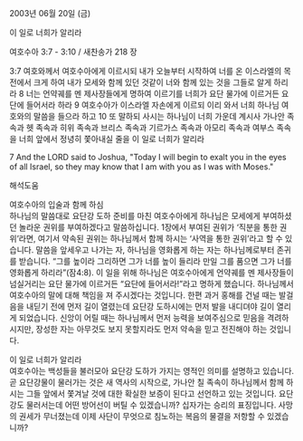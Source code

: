 2003년 06월 20일 (금)

이 일로 너희가 알리라



여호수아 3:7 - 3:10 / 새찬송가 218 장


3:7 여호와께서 여호수아에게 이르시되 내가 오늘부터 시작하여 너를 온 이스라엘의 목전에서 크게 하여 내가 모세와 함께 있던 것같이 너와 함께 있는 것을 그들로 알게 하리라
8 너는 언약궤를 멘 제사장들에게 명하여 이르기를 너희가 요단 물가에 이르거든 요단에 들어서라 하라
9 여호수아가 이스라엘 자손에게 이르되 이리 와서 너희 하나님 여호와의 말씀을 들으라 하고
10 또 말하되 사시는 하나님이 너희 가운데 계시사 가나안 족속과 헷 족속과 히위 족속과 브리스 족속과 기르가스 족속과 아모리 족속과 여부스 족속을 너희 앞에서 정녕히 쫓아내실 줄을 이 일로 너희가 알리라

7 And the LORD said to Joshua, "Today I will begin to exalt you in the eyes of all Israel, so they may know that I am with you as I was with Moses."

해석도움





여호수아의 입술과 함께 하심  
하나님의 말씀대로 요단강 도하 준비를 마친 여호수아에게 하나님은 모세에게 부여하셨던 놀라운 권위를 부여하겠다고 말씀하십니다. 1장에서 부여된 권위가 ‘직분을 통한 권위’라면, 여기서 약속된 권위는 하나님께서 함께 하시는 ‘사역을 통한 권위’라고 할 수 있습니다. 말씀을 앞세우고 나가는 자, 하나님을 영화롭게 하는 자는 하나님께로부터 존귀를 받습니다. “그를 높이라 그리하면 그가 너를 높이 들리라 만일 그를 품으면 그가 너를 영화롭게 하리라”(잠4:8). 이 일을 위해 하나님은 여호수아에게 언약궤를 멘 제사장들이 넘실거리는 요단 물가에 이르거든 “요단에 들어서라!”라고 명하게 했습니다. 하나님께서 여호수아의 말에 대해 책임을 져 주시겠다는 것입니다. 한편 과거 홍해를 건널 때는 발걸음을 내딛기 전에 먼저 길이 열렸는데 요단강 도하시에는 먼저 발을 내디뎌야 길이 열리게 되었습니다. 신앙이 어릴 때는 하나님께서 먼저 능력을 보여주심으로 믿음을 격려하시지만, 장성한 자는 아무것도 보지 못할지라도 먼저 약속을 믿고 전진해야 하는 것입니다. 

이 일로 너희가 알리라  
여호수아는 백성들을 불러모아 요단강 도하가 가지는 영적인 의미를 설명하고 있습니다. 곧 요단강물이 물러가는 것은 새 역사의 시작으로, 가나안 칠 족속이 하나님께서 함께 하시는 그들 앞에서 쫓겨날 것에 대한 확실한 보증이 된다고 선언하고 있는 것입니다. 요단강도 물러서는데 어떤 방어선이 버틸 수 있겠습니까? 십자가는 승리의 표징입니다. 사망의 권세가 무너졌는데 이제 사단이 무엇으로 침노하는 복음의 물결을 저항할 수 있겠습니까?